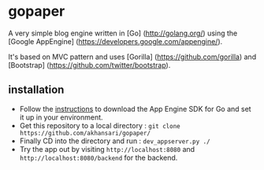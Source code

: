 gopaper
=======

A very simple blog engine written in [Go] (http://golang.org/) using the [Google AppEngine] (https://developers.google.com/appengine/).

It's based on MVC pattern and uses [Gorilla] (https://github.com/gorilla) and [Bootstrap] (https://github.com/twitter/bootstrap).

installation
-----
- Follow the
[instructions](https://developers.google.com/appengine/docs/go/gettingstarted/devenvironment)
to download the App Engine SDK for Go and set it up in your environment.
- Get this repository to a local directory : `git clone https://github.com/akhansari/gopaper/`
- Finally CD into the directory and run : `dev_appserver.py ./`
- Try the app out by visiting `http://localhost:8080` and `http://localhost:8080/backend` for the backend.
